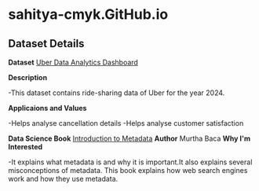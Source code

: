 # sahitya-cmyk.GitHub.io
## Dataset Details

**Dataset** [Uber Data Analytics Dashboard](https://www.kaggle.com/datasets/yashdevladdha/uber-ride-analytics-dashboard)

**Description**

-This dataset contains ride-sharing data of Uber for the year 2024.

**Applicaions and Values**

-Helps analyse cancellation details
-Helps analyse customer satisfaction

**Data Science Book** [Introduction to Metadata](https://www.getty.edu/publications/intrometadata/)
**Author** Murtha Baca
**Why I'm Interested**

-It explains what metadata is and why it is important.It also explains several misconceptions of metadata. This book explains how web search engines work and how they use metadata.
